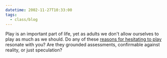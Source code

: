 ```yaml
---
datetime: 2002-11-27T10:33:00
tags:
  - class/blog
---
```

Play is an important part of life, yet as adults we don't allow ourselves to play as much as we should. Do any of these [reasons for hesitating to play](http://www.academyofplay.com/TenReasonsPeopleDontPlay.htm) resonate with you?  Are they grounded assessments, confirmable against reality, or just speculation?

